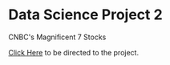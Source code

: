 # Data Science Project 2
CNBC's Magnificent 7 Stocks

[Click Here](StockMarketAnalysisProject.ipynb) to be directed to the project.
